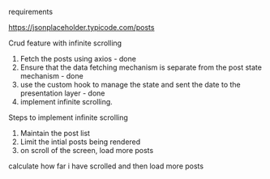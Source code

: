 requirements

https://jsonplaceholder.typicode.com/posts

Crud feature with infinite scrolling


1. Fetch the posts using axios - done
2. Ensure that the data fetching mechanism is separate from the post state mechanism - done
3. use the custom hook to manage the state and sent the date to the presentation layer - done
4. implement infinite scrolling.


Steps to implement infinite scrolling
1. Maintain the post list
2. Limit the intial posts being rendered
3. on scroll of the screen, load more posts

calculate how far i have scrolled and then load more posts
